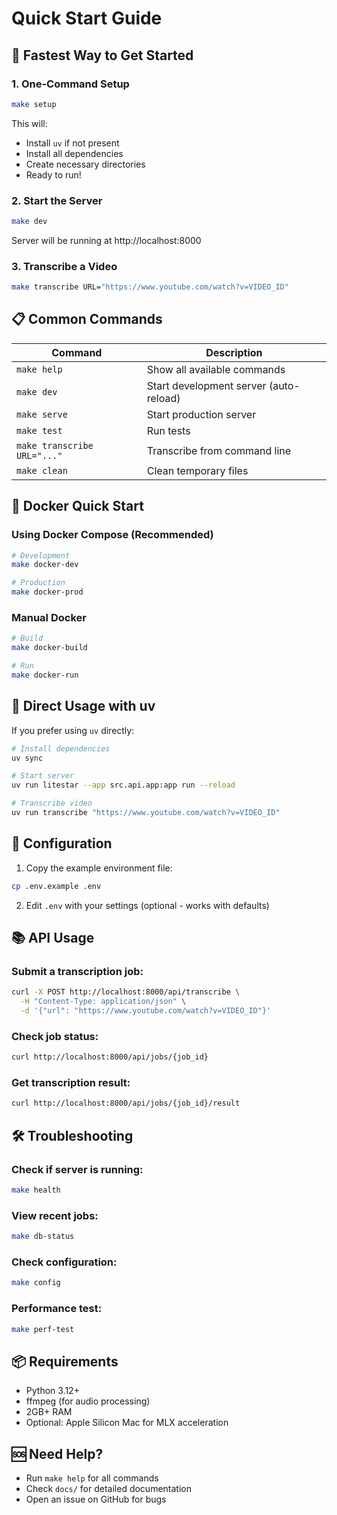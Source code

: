 # Quick Start Guide

## 🚀 Fastest Way to Get Started

### 1. One-Command Setup
```bash
make setup
```
This will:
- Install `uv` if not present
- Install all dependencies
- Create necessary directories
- Ready to run!

### 2. Start the Server
```bash
make dev
```
Server will be running at http://localhost:8000

### 3. Transcribe a Video
```bash
make transcribe URL="https://www.youtube.com/watch?v=VIDEO_ID"
```

## 📋 Common Commands

| Command | Description |
|---------|-------------|
| `make help` | Show all available commands |
| `make dev` | Start development server (auto-reload) |
| `make serve` | Start production server |
| `make test` | Run tests |
| `make transcribe URL="..."` | Transcribe from command line |
| `make clean` | Clean temporary files |

## 🐳 Docker Quick Start

### Using Docker Compose (Recommended)
```bash
# Development
make docker-dev

# Production
make docker-prod
```

### Manual Docker
```bash
# Build
make docker-build

# Run
make docker-run
```

## 🎯 Direct Usage with uv

If you prefer using `uv` directly:

```bash
# Install dependencies
uv sync

# Start server
uv run litestar --app src.api.app:app run --reload

# Transcribe video
uv run transcribe "https://www.youtube.com/watch?v=VIDEO_ID"
```

## 🔧 Configuration

1. Copy the example environment file:
```bash
cp .env.example .env
```

2. Edit `.env` with your settings (optional - works with defaults)

## 📚 API Usage

### Submit a transcription job:
```bash
curl -X POST http://localhost:8000/api/transcribe \
  -H "Content-Type: application/json" \
  -d '{"url": "https://www.youtube.com/watch?v=VIDEO_ID"}'
```

### Check job status:
```bash
curl http://localhost:8000/api/jobs/{job_id}
```

### Get transcription result:
```bash
curl http://localhost:8000/api/jobs/{job_id}/result
```

## 🛠️ Troubleshooting

### Check if server is running:
```bash
make health
```

### View recent jobs:
```bash
make db-status
```

### Check configuration:
```bash
make config
```

### Performance test:
```bash
make perf-test
```

## 📦 Requirements

- Python 3.12+
- ffmpeg (for audio processing)
- 2GB+ RAM
- Optional: Apple Silicon Mac for MLX acceleration

## 🆘 Need Help?

- Run `make help` for all commands
- Check `docs/` for detailed documentation
- Open an issue on GitHub for bugs